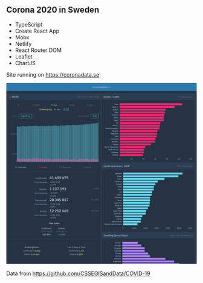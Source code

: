 ## Corona 2020 in Sweden

-   TypeScript
-   Create React App
-   Mobx
-   Netlify
-   React Router DOM
-   Leaflet
-   ChartJS

Site running on https://coronadata.se

![Screenshot of CoronaData.se](screen.png)

Data from https://github.com/CSSEGISandData/COVID-19
